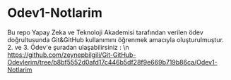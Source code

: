 # Odev1-Notlarim
Bu repo Yapay Zeka ve Teknoloji Akademisi tarafından verilen ödev doğrultusunda Git&GitHub kullanımını öğrenmek amacıyla oluşturulmuştur.
2. ve 3. Ödev'e şuradan ulaşabilirsiniz : \n
https://github.com/zeynepbilgili/Git-GitHub-Odevlerim/tree/b8bf5552d0afd17c446b5df28f9e669b719b86ca/Odev1-Notlarim
